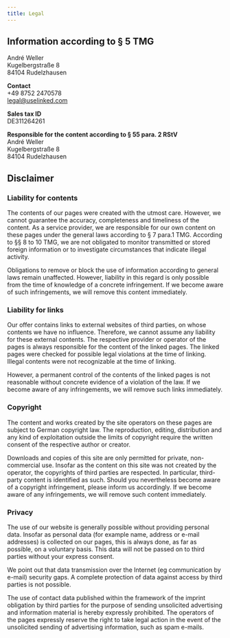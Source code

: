 ```yaml
---
title: Legal
---
```


## Information according to § 5 TMG

André Weller\
Kugelbergstraße 8\
84104 Rudelzhausen

**Contact**\
+49 8752 2470578\
legal@uselinked.com

**Sales tax ID**\
DE311264261


**Responsible for the content according to § 55 para. 2 RStV**\
André Weller\
Kugelbergstraße 8\
84104 Rudelzhausen

## Disclaimer

### Liability for contents

The contents of our pages were created with the utmost care. However, we cannot guarantee the accuracy, completeness and timeliness of the content. As a service provider, we are responsible for our own content on these pages under the general laws according to § 7 para.1 TMG. According to §§ 8 to 10 TMG, we are not obligated to monitor transmitted or stored foreign information or to investigate circumstances that indicate illegal activity.

Obligations to remove or block the use of information according to general laws remain unaffected. However, liability in this regard is only possible from the time of knowledge of a concrete infringement. If we become aware of such infringements, we will remove this content immediately.

### Liability for links

Our offer contains links to external websites of third parties, on whose contents we have no influence. Therefore, we cannot assume any liability for these external contents. The respective provider or operator of the pages is always responsible for the content of the linked pages. The linked pages were checked for possible legal violations at the time of linking. Illegal contents were not recognizable at the time of linking.

However, a permanent control of the contents of the linked pages is not reasonable without concrete evidence of a violation of the law. If we become aware of any infringements, we will remove such links immediately.

### Copyright

The content and works created by the site operators on these pages are subject to German copyright law. The reproduction, editing, distribution and any kind of exploitation outside the limits of copyright require the written consent of the respective author or creator.

Downloads and copies of this site are only permitted for private, non-commercial use. Insofar as the content on this site was not created by the operator, the copyrights of third parties are respected. In particular, third-party content is identified as such. Should you nevertheless become aware of a copyright infringement, please inform us accordingly. If we become aware of any infringements, we will remove such content immediately.

### Privacy

The use of our website is generally possible without providing personal data. Insofar as personal data (for example name, address or e-mail addresses) is collected on our pages, this is always done, as far as possible, on a voluntary basis. This data will not be passed on to third parties without your express consent.

We point out that data transmission over the Internet (eg communication by e-mail) security gaps. A complete protection of data against access by third parties is not possible.

The use of contact data published within the framework of the imprint obligation by third parties for the purpose of sending unsolicited advertising and information material is hereby expressly prohibited. The operators of the pages expressly reserve the right to take legal action in the event of the unsolicited sending of advertising information, such as spam e-mails.

